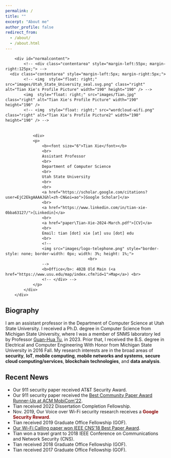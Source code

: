 ```yaml
---
permalink: /
title: ""
excerpt: "About me"
author_profile: false
redirect_from: 
  - /about/
  - /about.html
---
```


<div id="content" markdown="0">

		<div id="normalcontent">
			<!-- <div class="contentarea" style="margin-left:55px; margin-right:125px;"> -->
      <div class="contentarea" style="margin-left:5px; margin-right:5px;">
			<!-- <img  style="float: right;" src="images/Utah_State_University_seal.svg.png" class="right" alt="Tian Xie's Profile Picture" width="190" height="190" /> -->
			<img  style="float: right;" src="images/Tian.jpg" class="right" alt="Tian Xie's Profile Picture" width="190" height="190" />
			<!-- <img  style="float: right;" src="wordcloud-wifi.png" class="right" alt="Tian Xie's Profile Picture2" width="190" height="190" /> -->

			
				<div>	
				<p>				
					<b><font size="6">Tian Xie</font></b>
					<br>
					Assistant Professor
					<br>
					Department of Computer Science
					<br>
					Utah State University
					<br>
					<br>
					<a href="https://scholar.google.com/citations?user=EjC2EkgAAAAJ&hl=zh-CN&oi=ao">[Google Scholar]</a> 
					<br>
					<a href="https://www.linkedin.com/in/tian-xie-0bba63127/">[Linkedin]</a> 
					<br>
					<a href="paper\Tian-Xie-2024-March.pdf">[CV]</a> 
					<br>
				    Email: tian [dot] xie [at] usu [dot] edu 
                    <br>
					<!--					
				    <img src="images/logo-telephone.png" style="border-style: none; border-width: 0px; width: 3%; height: 1%;">
                                        <br>
					-->
					<b>Office</b>: 402B Old Main (<a href="https://www.usu.edu/map/index.cfm?id=1">Map</a>) <br>
					<!-- </div> -->
				</p>
			</div>
		</div>
</div>

<section id="ps" markdown="1">

## Biography

I am an assistant professor in the Department of Computer Science at Utah State University. I received a Ph.D. degree in Computer Science from Michigan State University, where I was a member of SNMS laboratory led by Professor [Guan-Hua Tu](https://www.cse.msu.edu/~ghtu/), in 2023. Prior that, I received the B.S. degree in Electrical and Computer Engineering With Honor from Michigan State University in 2016 Fall. My research interests are in the broad areas of **security**, **IoT**, **mobile computing**, **mobile networks and systems**, **secure cloud computing/services**, **blockchain technologies**, and **data analysis**. 

</section>


<section id="news" markdown="1">

## Recent News


- Our 911 security paper received AT&T Security Award.
- Our 911 security paper received the [Best Community Paper Award Runner-Up at ACM MobiCom'22](paper\911-award.png).
- Tian received 2022 Dissertation Completion Fellowship.
- Nov. 2019, Our Voice over Wi-Fi security research receives a **<font color="darkred">Google Security Reward</font>**.
- Tian received 2019 Graduate Office Fellowship (GOF).
- [Our Wi-Fi Calling paper won IEEE CNS'18 Best Paper Award](http://cns2018.ieee-cns.org/awards).
- Tian won a travel grant to 2018 IEEE Conference on Communications and Network Security (CNS).
- Tian received 2018 Graduate Office Fellowship (GOF).
- Tian received 2017 Graduate Office Fellowship (GOF).

</section>

